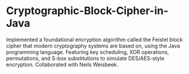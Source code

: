 # Cryptographic-Block-Cipher-in-Java

Implemented a foundational encryption algorithm called the Feistel block cipher that modern cryptography systems are based on, using the Java programming language. Featuring key scheduling, XOR operations, permutations, and S-box substitutions to simulate DES/AES-style encryption. Collaborated with Neils Weisbeek.
